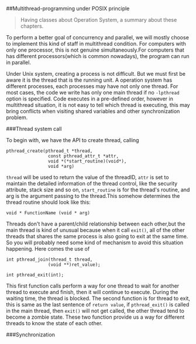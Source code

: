 ##Multithread-programming under POSIX principle

>Having classes about Operation System, a summary about these chapters.

To perform a better goal of concurrency and parallel, we will mostly choose to implement this kind of staff in multithread condition. For computers with only one processor, this is not genuine simultaneously.For computers that has different processors(which is common nowadays), the program can run in parallel. 

Under Unix system, creating a process is not difficult. But we must first be aware it is the thread that is the  running unit. A operation system has different processes, each processes may have not only one thread. For most cases, the code we write has only one main thread if no `-lpthread` option is specified. Code executes in a pre-defined order, however in multithread situation, it is not easy to tell which thread is executing, this may bring conflicts when visiting shared variables and other synchronization problem.

###Thread system call

To begin with, we have the API to create thread, calling

	pthread_create(pthread_t *thread,
					const pthread_attr_t *attr, 
					void *(*start_routine)(void*),
					void *arg)
`thread` will be used to return the value of the threadID, `attr` is set to maintain the detailed information of the thread control, like the security attribute, stack size and so on, `start_routine` is for the thread's routine, and arg is the argument passing to the thread.This somehow determines the thread routine should look like this:

	void * FunctionName (void * arg)
	
Threads don't have a parent/child relationship between each other,but the main thread is kind of unusual because when it call `exit()`, all of the other threads that shares the same process is also going to exit at the same time. So you will probably need some kind of mechanism to avoid this situation happening. Here comes the use of
 
	int pthread_join(thread_t thread,
					(void **)ret_value);
	
	int pthread_exit(int);
	
This first function calls perform a way for one thread to wait for another thread to execute and finish, then it will continue to execute. During the waiting time, the thread is blocked. The second function is for thread to exit, this is same as the last sentence of `return value`, if `pthread_exit()` is called in the main thread, then `exit()` will not get called, the other thread tend to become a zombie state. These two function provide us a way for different threads to know the state of each other.

###Synchronization




